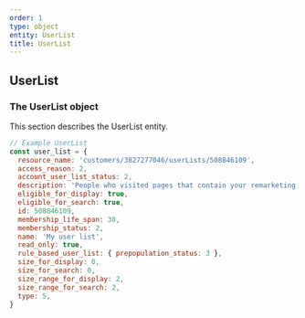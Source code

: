 ```yaml
---
order: 1
type: object
entity: UserList
title: UserList
---
```


## UserList

### The UserList object

This section describes the UserList entity.

```javascript
// Example UserList
const user_list = {
  resource_name: 'customers/3827277046/userLists/508846109',
  access_reason: 2,
  account_user_list_status: 2,
  description: 'People who visited pages that contain your remarketing tags',
  eligible_for_display: true,
  eligible_for_search: true,
  id: 508846109,
  membership_life_span: 30,
  membership_status: 2,
  name: 'My user list',
  read_only: true,
  rule_based_user_list: { prepopulation_status: 3 },
  size_for_display: 0,
  size_for_search: 0,
  size_range_for_display: 2,
  size_range_for_search: 2,
  type: 5,
}
```
